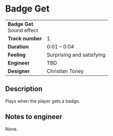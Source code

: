 # Badge Get
<table>
  <tbody>
    <tr>
      <td colspan="2">
        <b>Badge Get</b>
        <section>Sound effect</section>
      </td>
    </tr>
    <tr>
      <td>
        <b>Track number</b>
      </td>
      <td>1</td>
    </tr>
    <tr>
      <td>
        <b>Duration</b>
      </td>
      <td>0:01 – 0:04</td>
    </tr>
    <tr>
      <td>
        <b>Feeling</b>
      </td>
      <td>Surprising and satisfying</td>
    </tr>
    <tr>
      <td>
        <b>Engineer</b>
      </td>
      <td>TBD</td>
    </tr>
    <tr>
      <td>
        <b>Designer</b>
      </td>
      <td>Christian Toney</td>
    </tr>
  </tbody>
<table>

## Description
Plays when the player gets a badge.

## Notes to engineer
None.
